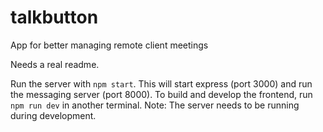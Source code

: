# talkbutton
App for better managing remote client meetings

Needs a real readme. 

Run the server with `npm start`. This will start express (port 3000) and run the messaging server (port 8000). To build and develop the frontend, run `npm run dev` in another terminal. Note: The server needs to be running during development.
